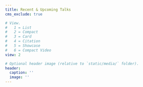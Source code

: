 ```yaml
---
title: Recent & Upcoming Talks
cms_exclude: true

# View.
#   1 = List
#   2 = Compact
#   3 = Card
#   4 = Citation
#   5 = Showcase
#   6 = Compact Video
view: 2

# Optional header image (relative to `static/media/` folder).
header:
  caption: ''
  image: ''
---
```

